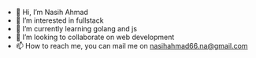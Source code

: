 - 👋 Hi, I’m Nasih Ahmad
- 👀 I’m interested in fullstack
- 🌱 I’m currently learning golang and js
- 💞️ I’m looking to collaborate on web development
- 📫 How to reach me, you can mail me on <nasihahmad66.na@gmail.com>

<!---
nasihahmad66/nasihahmad66 is a ✨ special ✨ repository because its `README.md` (this file) appears on your GitHub profile.
You can click the Preview link to take a look at your changes.
--->
